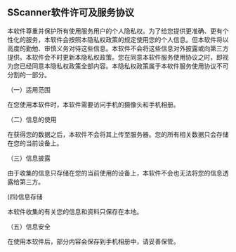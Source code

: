 ## SScanner软件许可及服务协议

本软件尊重并保护所有使用服务用户的个人隐私权。为了给您提供更准确、更有个性化的服务，本软件会按照本隐私权政策的规定使用您的个人信息。但本软件将以高度的勤勉、审慎义务对待这些信息。本软件不会将这些信息对外披露或向第三方提供。本软件会不时更新本隐私权政策。您在同意本软件服务使用协议之时，即视为您已经同意本隐私权政策全部内容。本隐私权政策属于本软件服务使用协议不可分割的一部分。

（一）适用范围

在您使用本软件时，本软件需要访问手机的摄像头和手机相册。

（二）信息的使用

在获得您的数据之后，本软件不会将其上传至服务器。您的所有相关数据只会存储在您的当前设备上。

（三）信息披露

由于收集的信息只存储在您的当前使用的设备上，本软件不会也无法将您的信息透露给第三方。

(四)信息存储

本软件收集的有关您的信息和资料只保存在本地。

（五）信息安全

在使用本软件后，部分内容会保存到手机相册中，请妥善保管。